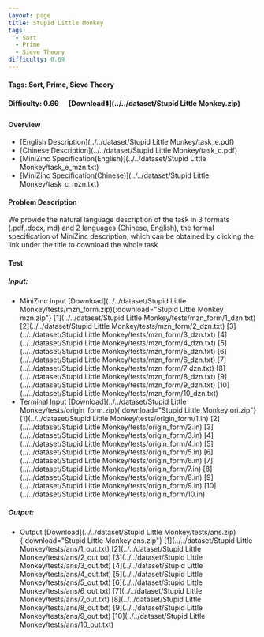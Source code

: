 ```yaml
---
layout: page
title: Stupid Little Monkey
tags:
  - Sort
  - Prime
  - Sieve Theory
difficulty: 0.69
---
```


#### Tags: Sort, Prime, Sieve Theory
#### Difficulty: 0.69 &nbsp;&nbsp;&nbsp;&nbsp; [Download⬇️](../../dataset/Stupid Little Monkey.zip)
#### Overview
- [English Description](../../dataset/Stupid Little Monkey/task_e.pdf)
- [Chinese Description](../../dataset/Stupid Little Monkey/task_c.pdf)
- [MiniZinc Specification(English)](../../dataset/Stupid Little Monkey/task_e_mzn.txt)
- [MiniZinc Specification(Chinese)](../../dataset/Stupid Little Monkey/task_c_mzn.txt)

#### Problem Description
We provide the natural language description of the task in 3 formats (.pdf,.docx,.md) and 2 languages (Chinese, English), the formal specification of MiniZinc description, which can be obtained by clicking the link under the title to download the whole task
#### Test
##### Input:
- MiniZinc Input [Download](../../dataset/Stupid Little Monkey/tests/mzn_form.zip){:download="Stupid Little Monkey mzn.zip"} [1](../../dataset/Stupid Little Monkey/tests/mzn_form/1_dzn.txt) [2](../../dataset/Stupid Little Monkey/tests/mzn_form/2_dzn.txt) [3](../../dataset/Stupid Little Monkey/tests/mzn_form/3_dzn.txt) [4](../../dataset/Stupid Little Monkey/tests/mzn_form/4_dzn.txt) [5](../../dataset/Stupid Little Monkey/tests/mzn_form/5_dzn.txt) [6](../../dataset/Stupid Little Monkey/tests/mzn_form/6_dzn.txt) [7](../../dataset/Stupid Little Monkey/tests/mzn_form/7_dzn.txt) [8](../../dataset/Stupid Little Monkey/tests/mzn_form/8_dzn.txt) [9](../../dataset/Stupid Little Monkey/tests/mzn_form/9_dzn.txt) [10](../../dataset/Stupid Little Monkey/tests/mzn_form/10_dzn.txt) 
- Terminal Input [Download](../../dataset/Stupid Little Monkey/tests/origin_form.zip){:download="Stupid Little Monkey ori.zip"} [1](../../dataset/Stupid Little Monkey/tests/origin_form/1.in) [2](../../dataset/Stupid Little Monkey/tests/origin_form/2.in) [3](../../dataset/Stupid Little Monkey/tests/origin_form/3.in) [4](../../dataset/Stupid Little Monkey/tests/origin_form/4.in) [5](../../dataset/Stupid Little Monkey/tests/origin_form/5.in) [6](../../dataset/Stupid Little Monkey/tests/origin_form/6.in) [7](../../dataset/Stupid Little Monkey/tests/origin_form/7.in) [8](../../dataset/Stupid Little Monkey/tests/origin_form/8.in) [9](../../dataset/Stupid Little Monkey/tests/origin_form/9.in) [10](../../dataset/Stupid Little Monkey/tests/origin_form/10.in) 

##### Output:
- Output [Download](../../dataset/Stupid Little Monkey/tests/ans.zip){:download="Stupid Little Monkey ans.zip"} [1](../../dataset/Stupid Little Monkey/tests/ans/1_out.txt) [2](../../dataset/Stupid Little Monkey/tests/ans/2_out.txt) [3](../../dataset/Stupid Little Monkey/tests/ans/3_out.txt) [4](../../dataset/Stupid Little Monkey/tests/ans/4_out.txt) [5](../../dataset/Stupid Little Monkey/tests/ans/5_out.txt) [6](../../dataset/Stupid Little Monkey/tests/ans/6_out.txt) [7](../../dataset/Stupid Little Monkey/tests/ans/7_out.txt) [8](../../dataset/Stupid Little Monkey/tests/ans/8_out.txt) [9](../../dataset/Stupid Little Monkey/tests/ans/9_out.txt) [10](../../dataset/Stupid Little Monkey/tests/ans/10_out.txt) 

